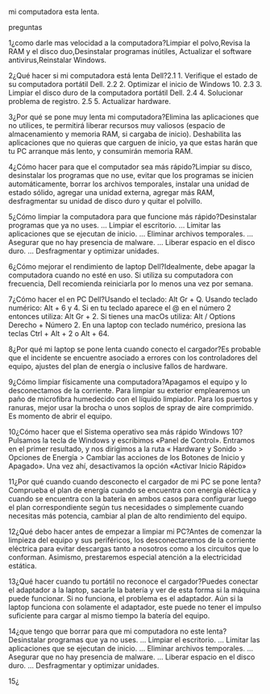 mi computadora esta lenta.

preguntas

1¿como darle mas velocidad a la computadora?Limpiar el polvo,Revisa la RAM y el disco duo,Desinstalar programas inútiles,
Actualizar el software antivirus,Reinstalar Windows.

2¿Qué hacer si mi computadora está lenta Dell?2.1 1. Verifique el estado de su computadora portátil Dell.
2.2 2. Optimizar el inicio de Windows 10.
2.3 3. Limpiar el disco duro de la computadora portátil Dell.
2.4 4. Solucionar problema de registro.
2.5 5. Actualizar hardware.

3¿Por qué se pone muy lenta mi computadora?Elimina las aplicaciones que no utilices, te permitirá liberar recursos muy valiosos (espacio de almacenamiento y memoria RAM, si cargaba de inicio). Deshabilita las aplicaciones que no quieras que carguen de inicio, ya que estas harán que tu PC arranque más lento, y consumirán memoria RAM.

4¿Cómo hacer para que el computador sea más rápido?Limpiar su disco, desinstalar los programas que no use, evitar que los programas se inicien automáticamente, borrar los archivos temporales, instalar una unidad de estado sólido, agregar una unidad externa, agregar más RAM, desfragmentar su unidad de disco duro y quitar el polvillo.

5¿Cómo limpiar la computadora para que funcione más rápido?Desinstalar programas que ya no uses. ...
Limpiar el escritorio. ...
Limitar las aplicaciones que se ejecutan de inicio. ...
Eliminar archivos temporales. ...
Asegurar que no hay presencia de malware. ...
Liberar espacio en el disco duro. ...
Desfragmentar y optimizar unidades.

6¿Cómo mejorar el rendimiento de laptop Dell?Idealmente, debe apagar la computadora cuando no esté en uso. Si utiliza su computadora con frecuencia, Dell recomienda reiniciarla por lo menos una vez por semana. 

7¿Cómo hacer el en PC Dell?Usando el teclado: Alt Gr + Q.
Usando teclado numérico: Alt + 6 y 4.
Si en tu teclado aparece el @ en el número 2 entonces utiliza: Alt Gr + 2.
Si tienes una macOs utiliza: Alt / Options Derecho + Número 2.
En una laptop con teclado numérico, presiona las teclas Ctrl + Alt + 2 o Alt + 64.

8¿Por qué mi laptop se pone lenta cuando conecto el cargador?Es probable que el incidente se encuentre asociado a errores con los controladores del equipo, ajustes del plan de energía o inclusive fallos de hardware.

9¿Cómo limpiar físicamente una computadora?Apagamos el equipo y lo desconectamos de la corriente. Para limpiar su exterior emplearemos un paño de microfibra humedecido con el líquido limpiador. Para los puertos y ranuras, mejor usar la brocha o unos soplos de spray de aire comprimido. Es momento de abrir el equipo.

10¿Cómo hacer que el Sistema operativo sea más rápido Windows 10?Pulsamos la tecla de Windows y escribimos «Panel de Control». Entramos en el primer resultado, y nos dirigimos a la ruta « Hardware y Sonido > Opciones de Energía > Cambiar las acciones de los Botones de Inicio y Apagado». Una vez ahí, desactivamos la opción «Activar Inicio Rápido»

11¿Por qué cuando cuando desconecto el cargador de mi PC se pone lenta?Comprueba el plan de energía cuando se encuentra con energía eléctica y cuando se encuentra con la batería en ambos casos para configurar luego el plan correspondiente según tus necesidades o simplemente cuando necesitas más potencia, cambiar al plan de alto rendimiento del equipo.

12¿Qué debo hacer antes de empezar a limpiar mi PC?Antes de comenzar la limpieza del equipo y sus periféricos, los desconectaremos de la corriente eléctrica para evitar descargas tanto a nosotros como a los circuitos que lo conforman. Asimismo, prestaremos especial atención a la electricidad estática.

13¿Qué hacer cuando tu portátil no reconoce el cargador?Puedes conectar el adaptador a la laptop, sacarle la batería y ver de esta forma si la máquina puede funcionar. Si no funciona, el problema es el adaptador. Aún si la laptop funciona con solamente el adaptador, este puede no tener el impulso suficiente para cargar al mismo tiempo la batería del equipo.

14¿que tengo que borrar para que mi computadora no este lenta?Desinstalar programas que ya no uses. ...
Limpiar el escritorio. ...
Limitar las aplicaciones que se ejecutan de inicio. ...
Eliminar archivos temporales. ...
Asegurar que no hay presencia de malware. ...
Liberar espacio en el disco duro. ...
Desfragmentar y optimizar unidades.

15¿








